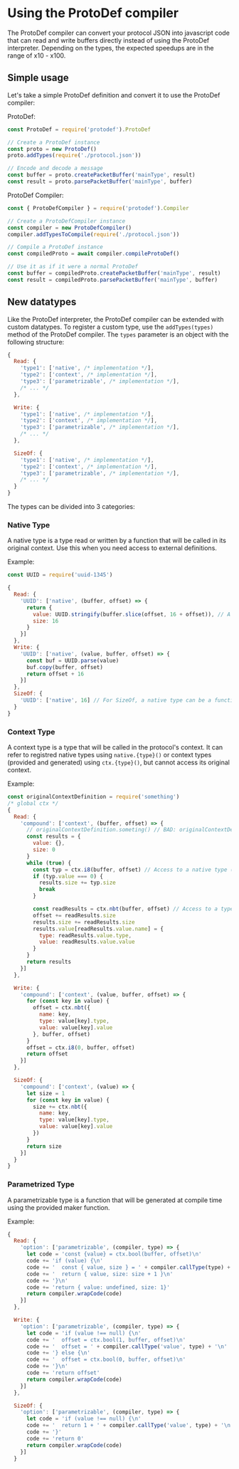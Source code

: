 # Using the ProtoDef compiler

The ProtoDef compiler can convert your protocol JSON into javascript code that can read and write buffers directly instead of using the ProtoDef interpreter. Depending on the types, the expected speedups are in the range of x10 - x100.

## Simple usage

Let's take a simple ProtoDef definition and convert it to use the ProtoDef compiler:

ProtoDef:
```javascript
const ProtoDef = require('protodef').ProtoDef

// Create a ProtoDef instance
const proto = new ProtoDef()
proto.addTypes(require('./protocol.json'))

// Encode and decode a message
const buffer = proto.createPacketBuffer('mainType', result)
const result = proto.parsePacketBuffer('mainType', buffer)
```

ProtoDef Compiler:
```javascript
const { ProtoDefCompiler } = require('protodef').Compiler

// Create a ProtoDefCompiler instance
const compiler = new ProtoDefCompiler()
compiler.addTypesToCompile(require('./protocol.json'))

// Compile a ProtoDef instance
const compiledProto = await compiler.compileProtoDef()

// Use it as if it were a normal ProtoDef
const buffer = compiledProto.createPacketBuffer('mainType', result)
const result = compiledProto.parsePacketBuffer('mainType', buffer)
```

## New datatypes

Like the ProtoDef interpreter, the ProtoDef compiler can be extended with custom datatypes. To register a custom type, use the `addTypes(types)` method of the ProtoDef compiler. The `types` parameter is an object with the following structure:

```javascript
{
  Read: {
    'type1': ['native', /* implementation */],
    'type2': ['context', /* implementation */],
    'type3': ['parametrizable', /* implementation */],
    /* ... */
  },

  Write: {
    'type1': ['native', /* implementation */],
    'type2': ['context', /* implementation */],
    'type3': ['parametrizable', /* implementation */],
    /* ... */
  },

  SizeOf: {
    'type1': ['native', /* implementation */],
    'type2': ['context', /* implementation */],
    'type3': ['parametrizable', /* implementation */],
    /* ... */
  }
}
```

The types can be divided into 3 categories:

### Native Type

A native type is a type read or written by a function that will be called in its original context. Use this when you need access to external definitions.

Example:
```javascript
const UUID = require('uuid-1345')

{
  Read: {
    'UUID': ['native', (buffer, offset) => {
      return {
        value: UUID.stringify(buffer.slice(offset, 16 + offset)), // A native type can access all captured definitions
        size: 16
      }
    }]
  },
  Write: {
    'UUID': ['native', (value, buffer, offset) => {
      const buf = UUID.parse(value)
      buf.copy(buffer, offset)
      return offset + 16
    }]
  },
  SizeOf: {
    'UUID': ['native', 16] // For SizeOf, a native type can be a function or directly an integer
  }
}
```

### Context Type

A context type is a type that will be called in the protocol's context. It can refer to registred native types using `native.{type}()` or context types (provided and generated) using `ctx.{type}()`, but cannot access its original context.

Example:
```javascript
const originalContextDefinition = require('something')
/* global ctx */
{
  Read: {
    'compound': ['context', (buffer, offset) => {
      // originalContextDefinition.someting() // BAD: originalContextDefinition cannot be accessed in a context type
      const results = {
        value: {},
        size: 0
      }
      while (true) {
        const typ = ctx.i8(buffer, offset) // Access to a native type (that was copied in the context)
        if (typ.value === 0) {
          results.size += typ.size
          break
        }

        const readResults = ctx.nbt(buffer, offset) // Access to a type that was compiled and placed in the context
        offset += readResults.size
        results.size += readResults.size
        results.value[readResults.value.name] = {
          type: readResults.value.type,
          value: readResults.value.value
        }
      }
      return results
    }]
  },

  Write: {
    'compound': ['context', (value, buffer, offset) => {
      for (const key in value) {
        offset = ctx.nbt({
          name: key,
          type: value[key].type,
          value: value[key].value
        }, buffer, offset)
      }
      offset = ctx.i8(0, buffer, offset)
      return offset
    }]
  },

  SizeOf: {
    'compound': ['context', (value) => {
      let size = 1
      for (const key in value) {
        size += ctx.nbt({
          name: key,
          type: value[key].type,
          value: value[key].value
        })
      }
      return size
    }]
  }
}
```

### Parametrized Type

A parametrizable type is a function that will be generated at compile time using the provided maker function.

Example:
```javascript
{
  Read: {
    'option': ['parametrizable', (compiler, type) => {
      let code = 'const {value} = ctx.bool(buffer, offset)\n'
      code += 'if (value) {\n'
      code += '  const { value, size } = ' + compiler.callType(type) + '\n'
      code += '  return { value, size: size + 1 }\n'
      code += '}\n'
      code += 'return { value: undefined, size: 1}'
      return compiler.wrapCode(code)
    }]
  },

  Write: {
    'option': ['parametrizable', (compiler, type) => {
      let code = 'if (value !== null) {\n'
      code += '  offset = ctx.bool(1, buffer, offset)\n'
      code += '  offset = ' + compiler.callType('value', type) + '\n'
      code += '} else {\n'
      code += '  offset = ctx.bool(0, buffer, offset)\n'
      code += '}\n'
      code += 'return offset'
      return compiler.wrapCode(code)
    }]
  },

  SizeOf: {
    'option': ['parametrizable', (compiler, type) => {
      let code = 'if (value !== null) {\n'
      code += '  return 1 + ' + compiler.callType('value', type) + '\n'
      code += '}'
      code += 'return 0'
      return compiler.wrapCode(code)
    }]
  }
```
